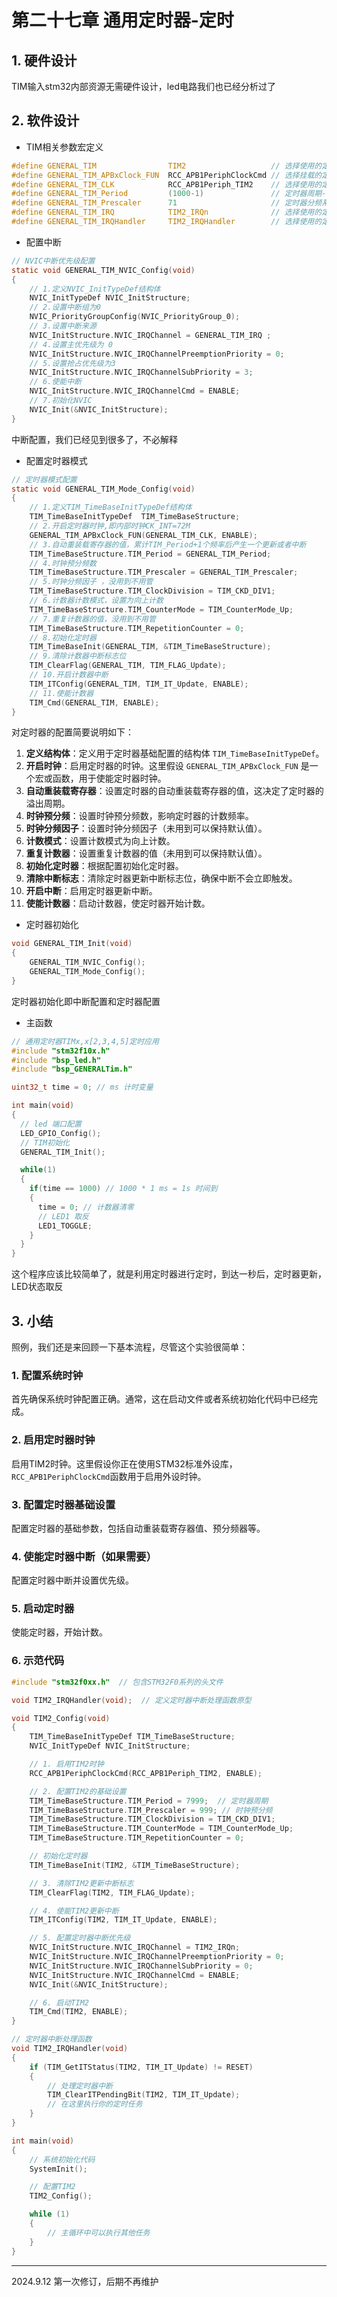 # 第二十七章 通用定时器-定时

## 1. 硬件设计

TIM输入stm32内部资源无需硬件设计，led电路我们也已经分析过了

## 2. 软件设计

- TIM相关参数宏定义

```c
#define GENERAL_TIM                TIM2                   // 选择使用的定时器--TIM2
#define GENERAL_TIM_APBxClock_FUN  RCC_APB1PeriphClockCmd // 选择挂载的定时器时钟--RCC_APB1Periph_TIM2
#define GENERAL_TIM_CLK            RCC_APB1Periph_TIM2    // 选择使用的定时器时钟--RCC_APB1Periph_TIM2
#define GENERAL_TIM_Period         (1000-1)               // 定时器周期--1000-1
#define GENERAL_TIM_Prescaler      71                     // 定时器分频系数--71
#define GENERAL_TIM_IRQ            TIM2_IRQn              // 选择使用的定时器中断--TIM2_IRQn
#define GENERAL_TIM_IRQHandler     TIM2_IRQHandler        // 选择使用的定时器中断处理函数--TIM2_IRQHandler
```

- 配置中断

```c
// NVIC中断优先级配置
static void GENERAL_TIM_NVIC_Config(void)
{
    // 1.定义NVIC_InitTypeDef结构体
    NVIC_InitTypeDef NVIC_InitStructure; 
    // 2.设置中断组为0
    NVIC_PriorityGroupConfig(NVIC_PriorityGroup_0);        
    // 3.设置中断来源
    NVIC_InitStructure.NVIC_IRQChannel = GENERAL_TIM_IRQ ;    
    // 4.设置主优先级为 0
    NVIC_InitStructure.NVIC_IRQChannelPreemptionPriority = 0;     
    // 5.设置抢占优先级为3
    NVIC_InitStructure.NVIC_IRQChannelSubPriority = 3;
    // 6.使能中断    
    NVIC_InitStructure.NVIC_IRQChannelCmd = ENABLE;
    // 7.初始化NVIC
    NVIC_Init(&NVIC_InitStructure);
}
```

中断配置，我们已经见到很多了，不必解释

- 配置定时器模式

```c
// 定时器模式配置
static void GENERAL_TIM_Mode_Config(void)
{
    // 1.定义TIM_TimeBaseInitTypeDef结构体
    TIM_TimeBaseInitTypeDef  TIM_TimeBaseStructure;        
    // 2.开启定时器时钟,即内部时钟CK_INT=72M
    GENERAL_TIM_APBxClock_FUN(GENERAL_TIM_CLK, ENABLE);    
    // 3.自动重装载寄存器的值，累计TIM_Period+1个频率后产生一个更新或者中断
    TIM_TimeBaseStructure.TIM_Period = GENERAL_TIM_Period;
    // 4.时钟预分频数
    TIM_TimeBaseStructure.TIM_Prescaler = GENERAL_TIM_Prescaler;    
    // 5.时钟分频因子 ，没用到不用管
    TIM_TimeBaseStructure.TIM_ClockDivision = TIM_CKD_DIV1;        
    // 6.计数器计数模式，设置为向上计数
    TIM_TimeBaseStructure.TIM_CounterMode = TIM_CounterMode_Up;         
    // 7.重复计数器的值，没用到不用管
    TIM_TimeBaseStructure.TIM_RepetitionCounter = 0;    
    // 8.初始化定时器
    TIM_TimeBaseInit(GENERAL_TIM, &TIM_TimeBaseStructure);
    // 9.清除计数器中断标志位
    TIM_ClearFlag(GENERAL_TIM, TIM_FLAG_Update);
    // 10.开启计数器中断
    TIM_ITConfig(GENERAL_TIM, TIM_IT_Update, ENABLE);
    // 11.使能计数器
    TIM_Cmd(GENERAL_TIM, ENABLE);
}
```

对定时器的配置简要说明如下：

1. **定义结构体**：定义用于定时器基础配置的结构体 `TIM_TimeBaseInitTypeDef`。
2. **开启时钟**：启用定时器的时钟。这里假设 `GENERAL_TIM_APBxClock_FUN` 是一个宏或函数，用于使能定时器时钟。
3. **自动重装载寄存器**：设置定时器的自动重装载寄存器的值，这决定了定时器的溢出周期。
4. **时钟预分频**：设置时钟预分频数，影响定时器的计数频率。
5. **时钟分频因子**：设置时钟分频因子（未用到可以保持默认值）。
6. **计数模式**：设置计数模式为向上计数。
7. **重复计数器**：设置重复计数器的值（未用到可以保持默认值）。
8. **初始化定时器**：根据配置初始化定时器。
9. **清除中断标志**：清除定时器更新中断标志位，确保中断不会立即触发。
10. **开启中断**：启用定时器更新中断。
11. **使能计数器**：启动计数器，使定时器开始计数。
- 定时器初始化

```c
void GENERAL_TIM_Init(void)
{
    GENERAL_TIM_NVIC_Config();
    GENERAL_TIM_Mode_Config();        
}
```

定时器初始化即中断配置和定时器配置

- 主函数

```c
// 通用定时器TIMx,x[2,3,4,5]定时应用
#include "stm32f10x.h"
#include "bsp_led.h"
#include "bsp_GENERALTim.h" 

uint32_t time = 0; // ms 计时变量 

int main(void)
{
  // led 端口配置
  LED_GPIO_Config();
  // TIM初始化    
  GENERAL_TIM_Init();

  while(1)
  {
    if(time == 1000) // 1000 * 1 ms = 1s 时间到
    {
      time = 0; // 计数器清零
      // LED1 取反       
      LED1_TOGGLE; 
    }        
  }
}
```

这个程序应该比较简单了，就是利用定时器进行定时，到达一秒后，定时器更新，LED状态取反

## 3. 小结

照例，我们还是来回顾一下基本流程，尽管这个实验很简单：

### 1. 配置系统时钟

首先确保系统时钟配置正确。通常，这在启动文件或者系统初始化代码中已经完成。

### 2. 启用定时器时钟

启用TIM2时钟。这里假设你正在使用STM32标准外设库，`RCC_APB1PeriphClockCmd`函数用于启用外设时钟。

### 3. 配置定时器基础设置

配置定时器的基础参数，包括自动重装载寄存器值、预分频器等。

### 4. 使能定时器中断（如果需要）

配置定时器中断并设置优先级。

### 5. 启动定时器

使能定时器，开始计数。

### 6. 示范代码

```c
#include "stm32f0xx.h"  // 包含STM32F0系列的头文件

void TIM2_IRQHandler(void);  // 定义定时器中断处理函数原型

void TIM2_Config(void)
{
    TIM_TimeBaseInitTypeDef TIM_TimeBaseStructure;
    NVIC_InitTypeDef NVIC_InitStructure;

    // 1. 启用TIM2时钟
    RCC_APB1PeriphClockCmd(RCC_APB1Periph_TIM2, ENABLE);

    // 2. 配置TIM2的基础设置
    TIM_TimeBaseStructure.TIM_Period = 7999;  // 定时器周期
    TIM_TimeBaseStructure.TIM_Prescaler = 999; // 时钟预分频
    TIM_TimeBaseStructure.TIM_ClockDivision = TIM_CKD_DIV1;
    TIM_TimeBaseStructure.TIM_CounterMode = TIM_CounterMode_Up;
    TIM_TimeBaseStructure.TIM_RepetitionCounter = 0;

    // 初始化定时器
    TIM_TimeBaseInit(TIM2, &TIM_TimeBaseStructure);

    // 3. 清除TIM2更新中断标志
    TIM_ClearFlag(TIM2, TIM_FLAG_Update);

    // 4. 使能TIM2更新中断
    TIM_ITConfig(TIM2, TIM_IT_Update, ENABLE);

    // 5. 配置定时器中断优先级
    NVIC_InitStructure.NVIC_IRQChannel = TIM2_IRQn;
    NVIC_InitStructure.NVIC_IRQChannelPreemptionPriority = 0;
    NVIC_InitStructure.NVIC_IRQChannelSubPriority = 0;
    NVIC_InitStructure.NVIC_IRQChannelCmd = ENABLE;
    NVIC_Init(&NVIC_InitStructure);

    // 6. 启动TIM2
    TIM_Cmd(TIM2, ENABLE);
}

// 定时器中断处理函数
void TIM2_IRQHandler(void)
{
    if (TIM_GetITStatus(TIM2, TIM_IT_Update) != RESET)
    {
        // 处理定时器中断
        TIM_ClearITPendingBit(TIM2, TIM_IT_Update);
        // 在这里执行你的定时任务
    }
}

int main(void)
{
    // 系统初始化代码
    SystemInit();

    // 配置TIM2
    TIM2_Config();

    while (1)
    {
        // 主循环中可以执行其他任务
    }
}
```

---

2024.9.12 第一次修订，后期不再维护
